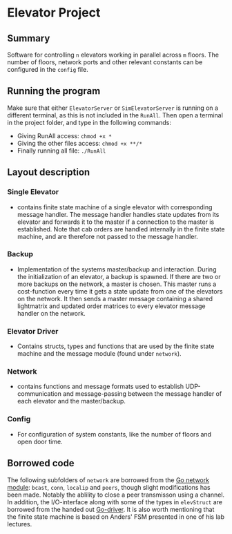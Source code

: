 Elevator Project
================


Summary
-------
Software for controlling `n` elevators working in parallel across `m` floors. The number of floors, network ports and other relevant constants can be configured in the `config` file. 

Running the program
-------------------
Make sure that either `ElevatorServer` or `SimElevatorServer` is running on a different terminal, as this is not included in the `RunAll`. Then open a terminal in the project folder, and type in the following commands:
- Giving RunAll access: 		`chmod +x *`
- Giving the other files access: 	`chmod +x **/*` 
- Finally running all file: 	`./RunAll`

Layout description
-----------------

### Single Elevator
 - contains finite state machine of a single elevator with corresponding message handler. The message handler handles state updates from its elevator and forwards it to the master if a connection to the master is established. Note that cab orders are handled internally in the finite state machine, and are therefore not passed to the message handler.

### Backup
 - Implementation of the systems master/backup and interaction. During the initialization of an elevator, a backup is spawned. If there are two or more backups on the network, a master is chosen. This master runs a cost-function every time it gets a state update from one of the elevators on the network. It then sends a master message containing a shared lightmatrix and updated order matrices to every elevator message handler on the network.
 
### Elevator Driver
 - Contains structs, types and functions that are used by the finite state machine and the message module (found under `network`). 
 
### Network
 - contains functions and message formats used to establish UDP-communication and message-passing between the message handler of each elevator and the master/backup.
 
### Config
 - For configuration of system constants, like the number of floors and open door time.




Borrowed code
---------------------
The following subfolders of `network` are borrowed from the [Go network module](https://github.com/TTK4145/Network-go):
`bcast`, `conn`, `localip` and `peers`, though slight modifications has been made. Notably the ablility to close a peer transmisson using a channel.
In addition, the I/O-interface along with some of the types in `elevStruct` are borrowed from the handed out [Go-driver](https://github.com/TTK4145/driver-go). It is also worth mentioning that the finite state machine is based on Anders' FSM presented in one of his lab lectures. 
